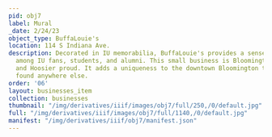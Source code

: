 ```yaml
---
pid: obj7
label: Mural
_date: 2/24/23
object_type: BuffaLouie's
location: 114 S Indiana Ave.
description: Decorated in IU memorabilia, BuffaLouie's provides a sense of community
  among IU fans, students, and alumni. This small business is Bloomington specific
  and Hoosier proud. It adds a uniqueness to the downtown Bloomington that can't be
  found anywhere else.
order: '06'
layout: businesses_item
collection: businesses
thumbnail: "/img/derivatives/iiif/images/obj7/full/250,/0/default.jpg"
full: "/img/derivatives/iiif/images/obj7/full/1140,/0/default.jpg"
manifest: "/img/derivatives/iiif/obj7/manifest.json"
---
```


